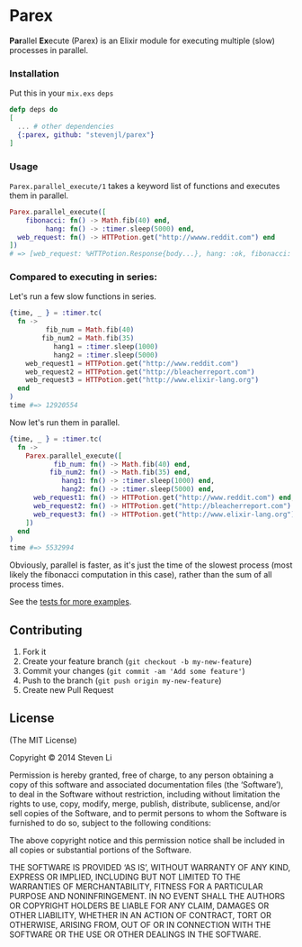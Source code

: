 Parex
=====

**Par**allel **Ex**ecute (Parex) is an Elixir module for executing multiple (slow) processes in parallel.

### Installation
Put this in your `mix.exs` `deps`

```elixir
defp deps do
[
  ... # other dependencies
  {:parex, github: "stevenjl/parex"}
]
```

### Usage
`Parex.parallel_execute/1` takes a keyword list of functions and executes them in parallel.

```elixir
Parex.parallel_execute([
    fibonacci: fn() -> Math.fib(40) end,
         hang: fn() -> :timer.sleep(5000) end,
  web_request: fn() -> HTTPotion.get("http://wwww.reddit.com") end
])
# => [web_request: %HTTPotion.Response{body...}, hang: :ok, fibonacci: 102334155]
```

### Compared to executing in series:
Let's run a few slow functions in series.

```elixir
{time, _ } = :timer.tc(
  fn ->
         fib_num = Math.fib(40)
        fib_num2 = Math.fib(35)
           hang1 = :timer.sleep(1000)
           hang2 = :timer.sleep(5000)
    web_request1 = HTTPotion.get("http://www.reddit.com")
    web_request2 = HTTPotion.get("http://bleacherreport.com")
    web_request3 = HTTPotion.get("http://www.elixir-lang.org")
  end
)
time #=> 12920554
```

Now let's run them in parallel.

```elixir
{time, _ } = :timer.tc(
  fn ->
    Parex.parallel_execute([
           fib_num: fn() -> Math.fib(40) end,
          fib_num2: fn() -> Math.fib(35) end,
             hang1: fn() -> :timer.sleep(1000) end,
             hang2: fn() -> :timer.sleep(5000) end,
      web_request1: fn() -> HTTPotion.get("http://www.reddit.com") end,
      web_request2: fn() -> HTTPotion.get("http://bleacherreport.com") end,
      web_request3: fn() -> HTTPotion.get("http://www.elixir-lang.org") end
    ])
  end
)
time #=> 5532994
```
Obviously, parallel is faster, as it's just the time of the slowest process (most likely the fibonacci computation in this case), rather than the sum of all process times.

See the [tests for more examples](https://github.com/StevenJL/parex/blob/master/test/parex_test.exs).

## Contributing

1. Fork it
2. Create your feature branch (`git checkout -b my-new-feature`)
3. Commit your changes (`git commit -am 'Add some feature'`)
4. Push to the branch (`git push origin my-new-feature`)
5. Create new Pull Request

## License

(The MIT License)

Copyright © 2014 Steven Li

Permission is hereby granted, free of charge, to any person obtaining
a copy of this software and associated documentation files (the
‘Software’), to deal in the Software without restriction, including
without limitation the rights to use, copy, modify, merge, publish,
distribute, sublicense, and/or sell copies of the Software, and to
permit persons to whom the Software is furnished to do so, subject to
the following conditions:

The above copyright notice and this permission notice shall be
included in all copies or substantial portions of the Software.

THE SOFTWARE IS PROVIDED ‘AS IS’, WITHOUT WARRANTY OF ANY KIND,
EXPRESS OR IMPLIED, INCLUDING BUT NOT LIMITED TO THE WARRANTIES OF
MERCHANTABILITY, FITNESS FOR A PARTICULAR PURPOSE AND NONINFRINGEMENT.
IN NO EVENT SHALL THE AUTHORS OR COPYRIGHT HOLDERS BE LIABLE FOR ANY
CLAIM, DAMAGES OR OTHER LIABILITY, WHETHER IN AN ACTION OF CONTRACT,
TORT OR OTHERWISE, ARISING FROM, OUT OF OR IN CONNECTION WITH THE
SOFTWARE OR THE USE OR OTHER DEALINGS IN THE SOFTWARE.

